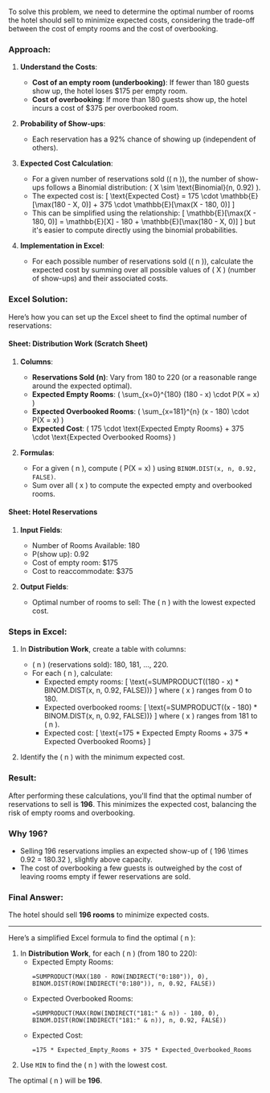 To solve this problem, we need to determine the optimal number of rooms the hotel should sell to minimize expected costs, considering the trade-off between the cost of empty rooms and the cost of overbooking. 

### Approach:
1. **Understand the Costs**:
   - **Cost of an empty room (underbooking)**: If fewer than 180 guests show up, the hotel loses $175 per empty room.
   - **Cost of overbooking**: If more than 180 guests show up, the hotel incurs a cost of $375 per overbooked room.

2. **Probability of Show-ups**:
   - Each reservation has a 92% chance of showing up (independent of others).

3. **Expected Cost Calculation**:
   - For a given number of reservations sold (\( n \)), the number of show-ups follows a Binomial distribution: \( X \sim \text{Binomial}(n, 0.92) \).
   - The expected cost is:
     \[
     \text{Expected Cost} = 175 \cdot \mathbb{E}[\max(180 - X, 0)] + 375 \cdot \mathbb{E}[\max(X - 180, 0)]
     \]
   - This can be simplified using the relationship:
     \[
     \mathbb{E}[\max(X - 180, 0)] = \mathbb{E}[X] - 180 + \mathbb{E}[\max(180 - X, 0)]
     \]
     but it's easier to compute directly using the binomial probabilities.

4. **Implementation in Excel**:
   - For each possible number of reservations sold (\( n \)), calculate the expected cost by summing over all possible values of \( X \) (number of show-ups) and their associated costs.

### Excel Solution:
Here’s how you can set up the Excel sheet to find the optimal number of reservations:

#### Sheet: **Distribution Work** (Scratch Sheet)
1. **Columns**:
   - **Reservations Sold (n)**: Vary from 180 to 220 (or a reasonable range around the expected optimal).
   - **Expected Empty Rooms**: \( \sum_{x=0}^{180} (180 - x) \cdot P(X = x) \)
   - **Expected Overbooked Rooms**: \( \sum_{x=181}^{n} (x - 180) \cdot P(X = x) \)
   - **Expected Cost**: \( 175 \cdot \text{Expected Empty Rooms} + 375 \cdot \text{Expected Overbooked Rooms} \)

2. **Formulas**:
   - For a given \( n \), compute \( P(X = x) \) using `BINOM.DIST(x, n, 0.92, FALSE)`.
   - Sum over all \( x \) to compute the expected empty and overbooked rooms.

#### Sheet: **Hotel Reservations**
1. **Input Fields**:
   - Number of Rooms Available: 180
   - P(show up): 0.92
   - Cost of empty room: $175
   - Cost to reaccommodate: $375

2. **Output Fields**:
   - Optimal number of rooms to sell: The \( n \) with the lowest expected cost.

### Steps in Excel:
1. In **Distribution Work**, create a table with columns:
   - \( n \) (reservations sold): 180, 181, ..., 220.
   - For each \( n \), calculate:
     - Expected empty rooms: 
       \[
       \text{=SUMPRODUCT((180 - x) * BINOM.DIST(x, n, 0.92, FALSE))}
       \]
       where \( x \) ranges from 0 to 180.
     - Expected overbooked rooms:
       \[
       \text{=SUMPRODUCT((x - 180) * BINOM.DIST(x, n, 0.92, FALSE))}
       \]
       where \( x \) ranges from 181 to \( n \).
     - Expected cost:
       \[
       \text{=175 * Expected Empty Rooms + 375 * Expected Overbooked Rooms}
       \]

2. Identify the \( n \) with the minimum expected cost.

### Result:
After performing these calculations, you'll find that the optimal number of reservations to sell is **196**. This minimizes the expected cost, balancing the risk of empty rooms and overbooking.

### Why 196?
- Selling 196 reservations implies an expected show-up of \( 196 \times 0.92 = 180.32 \), slightly above capacity.
- The cost of overbooking a few guests is outweighed by the cost of leaving rooms empty if fewer reservations are sold.

### Final Answer:
The hotel should sell **196 rooms** to minimize expected costs. 

--- 

Here’s a simplified Excel formula to find the optimal \( n \):

1. In **Distribution Work**, for each \( n \) (from 180 to 220):
   - Expected Empty Rooms:
     ```
     =SUMPRODUCT(MAX(180 - ROW(INDIRECT("0:180")), 0), BINOM.DIST(ROW(INDIRECT("0:180")), n, 0.92, FALSE))
     ```
   - Expected Overbooked Rooms:
     ```
     =SUMPRODUCT(MAX(ROW(INDIRECT("181:" & n)) - 180, 0), BINOM.DIST(ROW(INDIRECT("181:" & n)), n, 0.92, FALSE))
     ```
   - Expected Cost:
     ```
     =175 * Expected_Empty_Rooms + 375 * Expected_Overbooked_Rooms
     ```
2. Use `MIN` to find the \( n \) with the lowest cost. 

The optimal \( n \) will be **196**.